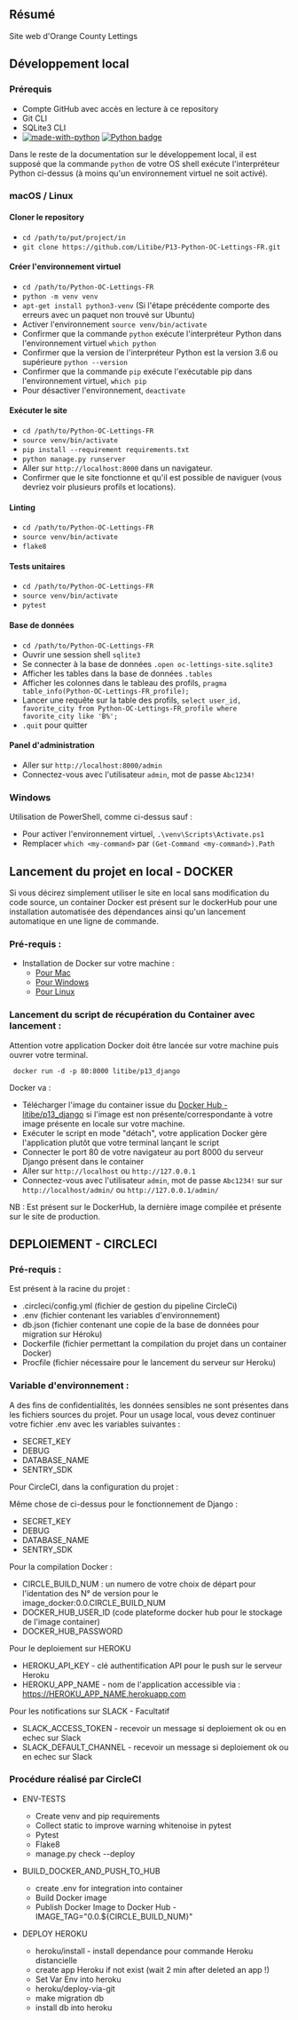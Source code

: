 ## Résumé

Site web d'Orange County Lettings

## Développement local

### Prérequis

- Compte GitHub avec accès en lecture à ce repository
- Git CLI
- SQLite3 CLI
- [![made-with-python](https://img.shields.io/badge/Made%20with-Python-1f425f.svg)](https://www.python.org/)
   [![Python badge](https://img.shields.io/badge/Python->=3.9-blue.svg)](https://www.python.org/)

Dans le reste de la documentation sur le développement local, il est supposé que la commande `python` de votre OS shell exécute l'interpréteur Python ci-dessus (à moins qu'un environnement virtuel ne soit activé).

### macOS / Linux

#### Cloner le repository

- `cd /path/to/put/project/in`
- `git clone https://github.com/Litibe/P13-Python-OC-Lettings-FR.git`

#### Créer l'environnement virtuel

- `cd /path/to/Python-OC-Lettings-FR`
- `python -m venv venv`
- `apt-get install python3-venv` (Si l'étape précédente comporte des erreurs avec un paquet non trouvé sur Ubuntu)
- Activer l'environnement `source venv/bin/activate`
- Confirmer que la commande `python` exécute l'interpréteur Python dans l'environnement virtuel
`which python`
- Confirmer que la version de l'interpréteur Python est la version 3.6 ou supérieure `python --version`
- Confirmer que la commande `pip` exécute l'exécutable pip dans l'environnement virtuel, `which pip`
- Pour désactiver l'environnement, `deactivate`

#### Exécuter le site

- `cd /path/to/Python-OC-Lettings-FR`
- `source venv/bin/activate`
- `pip install --requirement requirements.txt`
- `python manage.py runserver`
- Aller sur `http://localhost:8000` dans un navigateur.
- Confirmer que le site fonctionne et qu'il est possible de naviguer (vous devriez voir plusieurs profils et locations).

#### Linting

- `cd /path/to/Python-OC-Lettings-FR`
- `source venv/bin/activate`
- `flake8`

#### Tests unitaires

- `cd /path/to/Python-OC-Lettings-FR`
- `source venv/bin/activate`
- `pytest`

#### Base de données

- `cd /path/to/Python-OC-Lettings-FR`
- Ouvrir une session shell `sqlite3`
- Se connecter à la base de données `.open oc-lettings-site.sqlite3`
- Afficher les tables dans la base de données `.tables`
- Afficher les colonnes dans le tableau des profils, `pragma table_info(Python-OC-Lettings-FR_profile);`
- Lancer une requête sur la table des profils, `select user_id, favorite_city from
  Python-OC-Lettings-FR_profile where favorite_city like 'B%';`
- `.quit` pour quitter

#### Panel d'administration

- Aller sur `http://localhost:8000/admin`
- Connectez-vous avec l'utilisateur `admin`, mot de passe `Abc1234!`

### Windows

Utilisation de PowerShell, comme ci-dessus sauf :

- Pour activer l'environnement virtuel, `.\venv\Scripts\Activate.ps1` 
- Remplacer `which <my-command>` par `(Get-Command <my-command>).Path`

## Lancement du projet en local - DOCKER 
Si vous décirez simplement utiliser le site en local sans modification du code source, un container Docker est présent sur le dockerHub pour une installation automatisée des dépendances ainsi qu'un lancement automatique en une ligne de commande.

### Pré-requis : 
  - Installation de Docker sur votre machine : 
    - [Pour Mac](https://www.docker.com/products/docker-desktop/)
    - [Pour Windows](https://desktop.docker.com/win/main/amd64/Docker%20Desktop%20Installer.exe?utm_source=docker&utm_medium=webreferral&utm_campaign=dd-smartbutton&utm_location=header)
    - [Pour Linux](https://docs.docker.com/desktop/linux/install/)

### Lancement du script de récupération du Container avec lancement :
Attention votre application Docker doit être lancée sur votre machine puis ouvrer votre terminal.
  ```shell
   docker run -d -p 80:8000 litibe/p13_django
   ```
   Docker va : 
   - Télécharger l'image du container issue du [Docker Hub - litibe/p13_django](https://hub.docker.com/r/litibe/p13_django/tags) si l'image est non présente/correspondante à votre image présente en locale sur votre machine.
   - Exécuter le script en mode "détach", votre application Docker gère l'application plutôt que votre terminal lançant le script
   - Connecter le port 80 de votre navigateur au port 8000 du serveur Django présent dans le container
   - Aller sur `http://localhost` ou `http://127.0.0.1`
   - Connectez-vous avec l'utilisateur `admin`, mot de passe `Abc1234!` sur sur `http://localhost/admin/` ou `http://127.0.0.1/admin/`

NB : Est présent sur le DockerHub, la dernière image compilée et présente sur le site de production.

## DEPLOIEMENT - CIRCLECI
### Pré-requis :
Est présent à la racine du projet : 
  - .circleci/config.yml (fichier de gestion du pipeline CircleCi)
  - .env (fichier contenant les variables d'environnement)
  - db.json (fichier contenant une copie de la base de données pour migration sur Héroku)
  - Dockerfile (fichier permettant la compilation du projet dans un container Docker)
  - Procfile (fichier nécessaire pour le lancement du serveur sur Heroku)

### Variable d'environnement :
A des fins de confidentialités, les données sensibles ne sont présentes dans les fichiers sources du projet.
Pour un usage local, vous devez continuer votre fichier .env avec les variables suivantes : 
  - SECRET_KEY
  - DEBUG
  - DATABASE_NAME
  - SENTRY_SDK

Pour CircleCI, dans la configuration du projet :

  Même chose de ci-dessus pour le fonctionnement de Django :
  - SECRET_KEY
  - DEBUG
  - DATABASE_NAME
  - SENTRY_SDK

  Pour la compilation Docker : 
  - CIRCLE_BUILD_NUM : un numero de votre choix de départ pour l'identation des N° de version pour le image_docker:0.0.CIRCLE_BUILD_NUM
  - DOCKER_HUB_USER_ID (code plateforme docker hub pour le stockage de l'image container)
  - DOCKER_HUB_PASSWORD

  Pour le deploiement sur HEROKU
  - HEROKU_API_KEY - clé authentification API pour le push sur le serveur Heroku
  - HEROKU_APP_NAME - nom de l'application accessible via : https://HEROKU_APP_NAME.herokuapp.com

  Pour les notifications sur SLACK - Facultatif
  - SLACK_ACCESS_TOKEN  - recevoir un message si deploiement ok ou en echec sur Slack
  - SLACK_DEFAULT_CHANNEL  - recevoir un message si deploiement ok ou en echec sur Slack

  ### Procédure réalisé par CircleCI
  - ENV-TESTS
    - Create venv and pip requirements
    - Collect static to improve warning whitenoise in pytest
    - Pytest
    - Flake8
    - manage.py check --deploy
  
  - BUILD_DOCKER_AND_PUSH_TO_HUB
    - create .env for integration into container
    - Build Docker image
    - Publish Docker Image to Docker Hub - IMAGE_TAG="0.0.${CIRCLE_BUILD_NUM}"

  - DEPLOY HEROKU
    - heroku/install - install dependance pour commande Heroku distancielle
    - create app Heroku if not exist (wait 2 min after deleted an app !)
    - Set Var Env into heroku
    - heroku/deploy-via-git
    - make migration db
    - install db into heroku